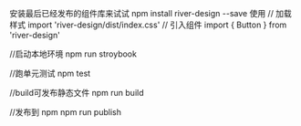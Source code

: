 
安装最后已经发布的组件库来试试
npm install river-design --save
使用
// 加载样式
import 'river-design/dist/index.css'
// 引入组件
import { Button } from 'river-design'

//启动本地环境
npm run stroybook

//跑单元测试
npm test

//build可发布静态文件
npm run build

//发布到 npm
npm run publish

